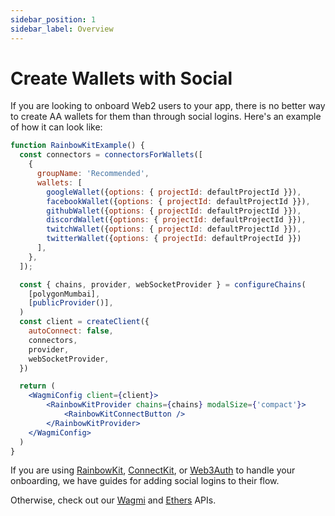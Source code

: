 ```yaml
---
sidebar_position: 1
sidebar_label: Overview
---
```


# Create Wallets with Social

If you are looking to onboard Web2 users to your app, there is no better way to create AA wallets for them than through social logins.  Here's an example of how it can look like:

```jsx live folded
function RainbowKitExample() {
  const connectors = connectorsForWallets([
    {
      groupName: 'Recommended',
      wallets: [
        googleWallet({options: { projectId: defaultProjectId }}),
        facebookWallet({options: { projectId: defaultProjectId }}),
        githubWallet({options: { projectId: defaultProjectId }}),
        discordWallet({options: { projectId: defaultProjectId }}),
        twitchWallet({options: { projectId: defaultProjectId }}),
        twitterWallet({options: { projectId: defaultProjectId }})
      ],
    },
  ]);

  const { chains, provider, webSocketProvider } = configureChains(
    [polygonMumbai],
    [publicProvider()],
  )
  const client = createClient({
    autoConnect: false,
    connectors,
    provider,
    webSocketProvider,
  })

  return (
    <WagmiConfig client={client}>
        <RainbowKitProvider chains={chains} modalSize={'compact'}>
            <RainbowKitConnectButton />
        </RainbowKitProvider>
    </WagmiConfig>
  )
}
```

If you are using [RainbowKit](/create-wallets/social/wagmi/rainbowkit), [ConnectKit](/create-wallets/social/wagmi/connectkit), or [Web3Auth](/create-wallets/social/wagmi/web3auth) to handle your onboarding, we have guides for adding social logins to their flow.

Otherwise, check out our [Wagmi](/create-wallets/social/wagmi/overview) and [Ethers](/create-wallets/social/ethers) APIs.

